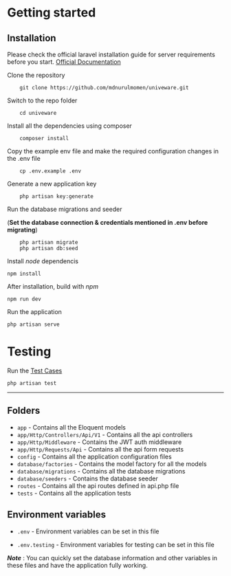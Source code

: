 # Getting started

## Installation

Please check the official laravel installation guide for server requirements before you start. [Official Documentation](https://laravel.com/docs/10.x/installation)

Clone the repository
```
    git clone https://github.com/mdnurulmomen/univeware.git
```

Switch to the repo folder
```
    cd univeware
```

Install all the dependencies using composer
```
    composer install
```

Copy the example env file and make the required configuration changes in the .env file
```
    cp .env.example .env
```

Generate a new application key
```
    php artisan key:generate
```

Run the database migrations and seeder

(**Set the database connection & credentials mentioned in .env before migrating**)
```
    php artisan migrate
    php artisan db:seed
```

Install *node* dependencis
```
npm install
```

After installation, build with *npm*
```
npm run dev
```

Run the application
```
php artisan serve
```

# Testing

Run the [Test Cases](https://laravel.com/docs/10.x/testing)

    php artisan test

----------

## Folders

- `app` - Contains all the Eloquent models
- `app/Http/Controllers/Api/V1` - Contains all the api controllers
- `app/Http/Middleware` - Contains the JWT auth middleware
- `app/Http/Requests/Api` - Contains all the api form requests
- `config` - Contains all the application configuration files
- `database/factories` - Contains the model factory for all the models
- `database/migrations` - Contains all the database migrations
- `database/seeders` - Contains the database seeder
- `routes` - Contains all the api routes defined in api.php file
- `tests` - Contains all the application tests

## Environment variables

- `.env` - Environment variables can be set in this file

- `.env.testing` - Environment variables for testing can be set in this file

***Note*** : You can quickly set the database information and other variables in these files and have the application fully working.
